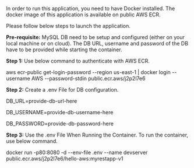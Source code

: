 In order to run this application, you need to have Docker installed. The docker image of this application is available on public AWS ECR.

Please follow below steps to launch the application.

**Pre-requisite:** MySQL DB need to be setup and configured (either on your local machine or on cloud). The DB URL, username and password of the DB have to be provided while starting the container.

**Step 1:** Use below command to authenticate with AWS ECR.

aws ecr-public get-login-password --region us-east-1 | docker login --username AWS --password-stdin public.ecr.aws/j2p2l7e6

**Step 2:** Create a .env File for DB configuration.

DB_URL=provide-db-url-here

DB_USERNAME=provide-db-username-here

DB_PASSWORD=provide-db-password-here

**Step 3:** Use the .env File When Running the Container. To run the container, use below command.

docker run -p80:8080 -d --env-file .env --name devserver public.ecr.aws/j2p2l7e6/hello-aws:myrestapp-v1

